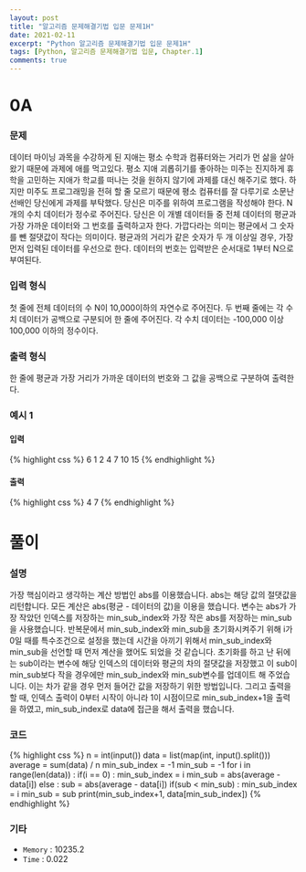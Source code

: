 ```yaml
---
layout: post
title: "알고리즘 문제해결기법 입문 문제1H"
date: 2021-02-11
excerpt: "Python 알고리즘 문제해결기법 입문 문제1H"
tags: [Python, 알고리즘 문제해결기법 입문, Chapter.1]
comments: true
---
```

# 0A

### 문제
데이터 마이닝 과목을 수강하게 된 지애는 평소 수학과 컴퓨터와는 거리가 먼 삶을 살아왔기 때문에 과제에 애를 먹고있다. 평소 지애 괴롭히기를 좋아하는 미주는 진지하게 휴학을 고민하는 지애가 학교를 떠나는 것을 원하지 않기에 과제를 대신 해주기로 했다. 하지만 미주도 프로그래밍을 전혀 할 줄 모르기 때문에 평소 컴퓨터를 잘 다루기로 소문난 선배인 당신에게 과제를 부탁했다. 당신은 미주를 위하여 프로그램을 작성해야 한다.
N개의 수치 데이터가 정수로 주어진다. 당신은 이 개별 데이터들 중 전체 데이터의 평균과 가장 가까운 데이터와 그 번호를 출력하고자 한다. 가깝다라는 의미는 평균에서 그 숫자를 뺀 절댓값이 작다는 의미이다. 평균과의 거리가 같은 숫자가 두 개 이상일 경우, 가장 먼저 입력된 데이터를 우선으로 한다. 데이터의 번호는 입력받은 순서대로 1부터 N으로 부여된다.

### 입력 형식
첫 줄에 전체 데이터의 수 N이 10,000이하의 자연수로 주어진다.
두 번째 줄에는 각 수치 데이터가 공백으로 구분되어 한 줄에 주어진다. 각 수치 데이터는 -100,000 이상 100,000 이하의 정수이다.

### 출력 형식
한 줄에 평균과 가장 거리가 가까운 데이터의 번호와 그 값을 공백으로 구분하여 출력한다.

### 예시 1
#### 입력
{% highlight css %}
6
1 2 4 7 10 15
{% endhighlight %}
#### 출력
{% highlight css %}
4 7
{% endhighlight %}

# 풀이

### 설명
가장 핵심이라고 생각하는 계산 방법인 abs를 이용했습니다. abs는 해당 값의 절댓값을 리턴합니다. 모든 계산은 abs(평균 - 데이터의 값)을 이용을 했습니다. 변수는 abs가 가장 작았던 인덱스를 저장하는 min_sub_index와 가장 작은 abs를 저장하는 min_sub을 사용했습니다. 반복문에서 min_sub_index와 min_sub을 초기화시켜주기 위해 i가 0일 때를 특수조건으로 설정을 했는데 시간을 아끼기 위해서 min_sub_index와 min_sub을 선언할 때 먼저 계산을 했어도 되었을 것 같습니다. 초기화를 하고 난 뒤에는 sub이라는 변수에 해당 인덱스의 데이터와 평균의 차의 절댓값을 저장했고 이 sub이 min_sub보다 작을 경우에만 min_sub_index와 min_sub변수를 업데이트 해 주었습니다. 이는 차가 같을 경우 먼저 들어간 값을 저장하기 위한 방법입니다. 그리고 출력을 할 때, 인덱스 출력이 0부터 시작이 아니라 1이 시점이므로 min_sub_index+1을 출력을 하였고, min_sub_index로 data에 접근을 해서 출력을 했습니다.

### 코드
{% highlight css %}
n = int(input())
data = list(map(int, input().split()))
average = sum(data) / n
min_sub_index = -1
min_sub = -1
for i in range(len(data)) :
	if(i == 0) : 
		min_sub_index = i
		min_sub = abs(average - data[i])
	else : 
		sub = abs(average - data[i])
		if(sub < min_sub) :
			min_sub_index = i
			min_sub = sub
print(min_sub_index+1, data[min_sub_index])
{% endhighlight %}

### 기타
- `Memory` : 10235.2
- `Time` : 0.022